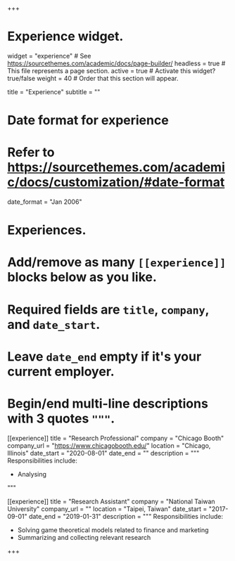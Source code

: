 +++
# Experience widget.
widget = "experience"  # See https://sourcethemes.com/academic/docs/page-builder/
headless = true  # This file represents a page section.
active = true  # Activate this widget? true/false
weight = 40  # Order that this section will appear.

title = "Experience"
subtitle = ""

# Date format for experience
#   Refer to https://sourcethemes.com/academic/docs/customization/#date-format
date_format = "Jan 2006"

# Experiences.
#   Add/remove as many `[[experience]]` blocks below as you like.
#   Required fields are `title`, `company`, and `date_start`.
#   Leave `date_end` empty if it's your current employer.
#   Begin/end multi-line descriptions with 3 quotes `"""`.
[[experience]]
  title = "Research Professional"
  company = "Chicago Booth"
  company_url = "https://www.chicagobooth.edu/"
  location = "Chicago, Illinois"
  date_start = "2020-08-01"
  date_end = ""
  description = """
  Responsibilities include:
  
  * Analysing
  
  """

[[experience]]
  title = "Research Assistant"
  company = "National Taiwan University"
  company_url = ""
  location = "Taipei, Taiwan"
  date_start = "2017-09-01"
  date_end = "2019-01-31"
  description = """
  Responsibilities include:
  
  * Solving game theoretical models related to finance and marketing
  * Summarizing and collecting relevant research

+++
